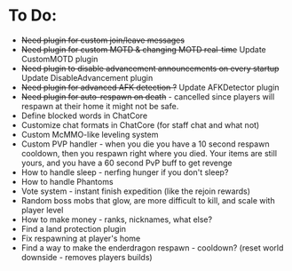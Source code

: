 # To Do:

- ~~Need plugin for custom join/leave messages~~
- ~~Need plugin for custom MOTD & changing MOTD real-time~~ Update CustomMOTD plugin
- ~~Need plugin to disable advancement announcements on every startup~~ Update DisableAdvancement plugin
- ~~Need plugin for advanced AFK detection ?~~ Update AFKDetector plugin
- ~~Need plugin for auto-respawn on death~~ - cancelled since players will respawn at their home it might not be safe.
- Define blocked words in ChatCore
- Customize chat formats in ChatCore (for staff chat and what not)
- Custom McMMO-like leveling system
- Custom PVP handler - when you die you have a 10 second respawn cooldown, then you respawn right where you died. Your items are still yours, and you have a 60 second PvP buff to get revenge
- How to handle sleep - nerfing hunger if you don't sleep?
- How to handle Phantoms
- Vote system - instant finish expedition (like the rejoin rewards)
- Random boss mobs that glow, are more difficult to kill, and scale with player level
- How to make money - ranks, nicknames, what else?
- Find a land protection plugin
- Fix respawning at player's home
- Find a way to make the enderdragon respawn - cooldown? (reset world downside - removes players builds)